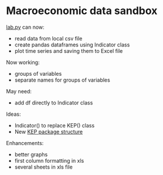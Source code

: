 Macroeconomic data sandbox
==========================

[lab.py](lab.py) can now:
- read data from local csv file 
- create pandas dataframes using Indicator class
- plot time series and saving them to Excel file

Now working:
- groups of variables
- separate names for groups of variables

May need:
- add df directly to Indicator class 

Ideas:
- Indicator() to replace KEP() class
- New [KEP package structure](CSV-Database-Pandas.md)

Enhancements:
- better graphs
- first column formatting in xls 
- several sheets in xls file 
